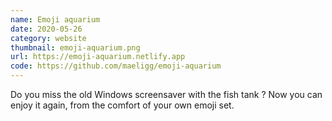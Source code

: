 ```yaml
---
name: Emoji aquarium
date: 2020-05-26
category: website
thumbnail: emoji-aquarium.png
url: https://emoji-aquarium.netlify.app
code: https://github.com/maeligg/emoji-aquarium
---
```


Do you miss the old Windows screensaver with the fish tank ? Now you can enjoy it again, from the comfort of your own emoji set.